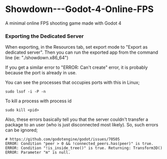 # Showdown---Godot-4-Online-FPS
A minimal online FPS shooting game made with Godot 4


### Exporting the Dedicated Server

When exporting, in the Resources tab, set export mode to "Export as dedicated server". Then you can run the exported app from the command line (ie: "./showdown.x86_64")

If you get a similar error to "ERROR: Can't create" error, it is probably because the port is already in use.

You can see the processes that occupies ports with this in Linux;

```
sudo lsof -i -P -n 
```

To kill a process with process id

```
sudo kill <pid>
```

Also, these errors basically tell you that the server couldn't transfer a package to an user (who is just disconnected most likely). So, such errors can be ignored;

```
# https://github.com/godotengine/godot/issues/70505
ERROR: Condition "peer > 0 && !connected_peers.has(peer)" is true.
ERROR: Condition "!is_inside_tree()" is true. Returning: Transform3D()
ERROR: Parameter "m" is null.
```
